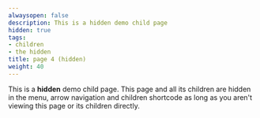 ```yaml
---
alwaysopen: false
description: This is a hidden demo child page
hidden: true
tags:
- children
- the hidden
title: page 4 (hidden)
weight: 40
---
```


This is a **hidden** demo child page. This page and all its children are hidden in the menu, arrow navigation and children shortcode as long as you aren't viewing this page or its children directly.
